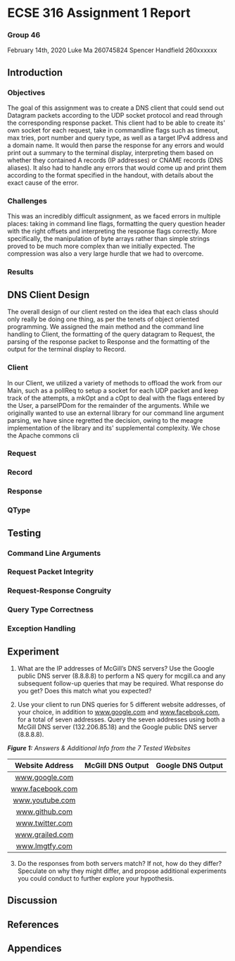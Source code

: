 # ECSE 316 Assignment 1 Report 
### Group 46
February 14th, 2020
 Luke Ma					260745824
 Spencer Handfield			260xxxxxx

## Introduction
### Objectives
The goal of this assignment was to create a DNS client that could send out Datagram packets according to the UDP socket protocol and read through the corresponding response packet. This client had to be able to create its' own socket for each request, take in commandline flags such as timeout, max tries, port number and query type, as well as a target IPv4 address and a domain name. It would then parse the response for any errors and would print out a summary to the terminal display, interpreting them based on whether they contained A records (IP addresses) or CNAME records (DNS aliases). It also had to handle any errors that would come up and print them according to the format specified in the handout, with details about the exact cause of the error.

### Challenges
This was an incredibly difficult assignment, as we faced errors in multiple places: taking in command line flags, formatting the query question header with the right offsets and interpreting the response flags correctly. More specifically, the manipulation of byte arrays rather than simple strings proved to be much more complex than we initially expected. The compression was also a very large hurdle that we had to overcome.


### Results


## DNS Client Design
The overall design of our client rested on the idea that each class should only really be doing one thing, as per the tenets of object oriented programming. We assigned the main method and the command line handling to Client, the formatting of the query datagram to Request, the parsing of the response packet to Response and the formatting of the output for the terminal display to Record. 


### Client
In our Client, we utilized a variety of methods to offload the work from our Main, such as a pollReq to setup a socket for each UDP packet and keep track of the attempts, a mkOpt and a cOpt to deal with the flags entered by the User, a parseIPDom for the remainder of the arguments. While we originally wanted to use an external library for our command line argument parsing, we have since regretted the decision, owing to the meagre implementation of the library and its' supplemental complexity. We chose the Apache commons cli


### Request


### Record


### Response


### QType


## Testing
### Command Line Arguments


### Request Packet Integrity


### Request-Response Congruity


### Query Type Correctness


### Exception Handling

## Experiment
1. What are the IP addresses of McGill’s DNS servers? Use the Google public DNS server (8.8.8.8) to perform a NS query for mcgill.ca and any subsequent follow-up queries that may be required. What response do you get? Does this match what you expected?

2. Use your client to run DNS queries for 5 different website addresses, of your choice, in addition to www.google.com and www.facebook.com, for a total of seven addresses. Query the seven addresses using both a McGill DNS server (132.206.85.18) and the Google public DNS server (8.8.8.8).

**_Figure 1:_** _Answers & Additional Info from the 7 Tested Websites_

 Website Address | McGill DNS Output | Google DNS Output 
:---: | :---: | :---:
 www.google.com |
 www.facebook.com |
 www.youtube.com |
 www.github.com |
 www.twitter.com |
 www.grailed.com |
 www.lmgtfy.com |


3. Do the responses from both servers match? If not, how do they differ? Speculate on why they might differ, and propose additional experiments you could conduct to further explore your hypothesis.


## Discussion

## References

## Appendices
